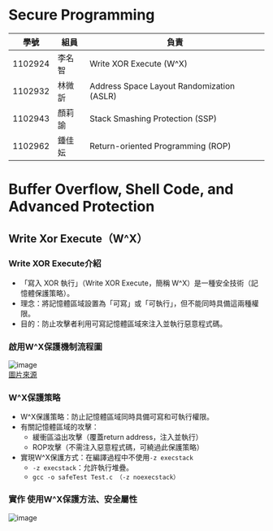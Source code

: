 # Secure Programming 
| 學號 | 組員 | 負責 |
|------|------|------|
| 1102924 | 李名智 | Write XOR Execute (W^X) |
| 1102932 | 林微訢 | Address Space Layout Randomization (ASLR) |
| 1102943 | 顏莉諭 | Stack Smashing Protection (SSP) |
| 1102962 | 鍾佳妘 | Return-oriented Programming (ROP) |
# Buffer Overflow, Shell Code, and Advanced Protection
## Write Xor Execute（W^X）
### Write XOR Execute介紹
- 「寫入 XOR 執行」（Write XOR Execute，簡稱 W^X）是一種安全技術（記憶體保護策略）。
- 理念：將記憶體區域設置為「可寫」或「可執行」，但不能同時具備這兩種權限。
- 目的：防止攻擊者利用可寫記憶體區域來注入並執行惡意程式碼。
### 啟用W^X保護機制流程圖
![image](https://github.com/user-attachments/assets/922b2a1e-4e2d-40f6-8a62-89decbc51254)  
[圖片來源](https://introspelliam.github.io/2017/09/30/linux%E7%A8%8B%E5%BA%8F%E7%9A%84%E5%B8%B8%E7%94%A8%E4%BF%9D%E6%8A%A4%E6%9C%BA%E5%88%B6/)  

### W^X保護策略
- W^X保護策略：防止記憶體區域同時具備可寫和可執行權限。
- 有關記憶體區域的攻擊：
  - 緩衝區溢出攻擊（覆蓋return address，注入並執行）
  - ROP攻擊（不需注入惡意程式碼，可繞過此保護策略）
- 實現W^X保護方式：在編譯過程中不使用```-z execstack```
  - ```-z execstack```：允許執行堆疊。
  - ```gcc -o safeTest Test.c （-z noexecstack）```
### 實作 使用W^X保護方法、安全屬性
![image](https://github.com/user-attachments/assets/53cd70c0-8338-446e-8593-9a52caf0ee8f)
